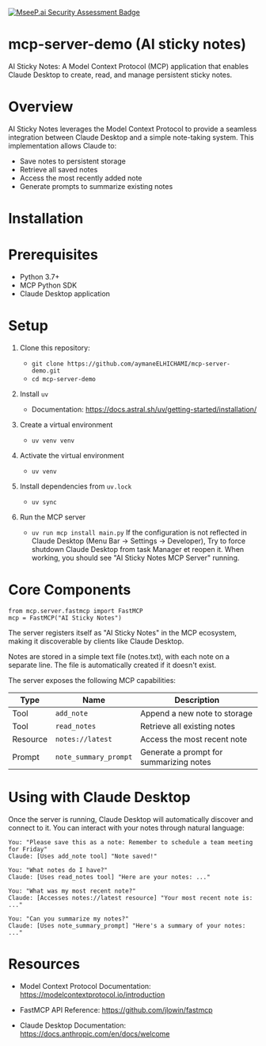 [![MseeP.ai Security Assessment Badge](https://mseep.net/pr/aymaneelhichami-sticky-notes-mcp-server-badge.png)](https://mseep.ai/app/aymaneelhichami-sticky-notes-mcp-server)

# mcp-server-demo (AI sticky notes)
AI Sticky Notes: A Model Context Protocol (MCP) application that enables Claude Desktop to create, read, and manage persistent sticky notes.

# Overview
AI Sticky Notes leverages the Model Context Protocol to provide a seamless integration between Claude Desktop and a simple note-taking system. This implementation allows Claude to:

- Save notes to persistent storage
- Retrieve all saved notes
- Access the most recently added note
- Generate prompts to summarize existing notes

# Installation

# Prerequisites

- Python 3.7+
- MCP Python SDK
- Claude Desktop application

# Setup
1. Clone this repository:

    - `git clone https://github.com/aymaneELHICHAMI/mcp-server-demo.git`
    - `cd mcp-server-demo`

2. Install `uv`

    - Documentation: https://docs.astral.sh/uv/getting-started/installation/

3. Create a virtual environment

    - `uv venv venv`

4. Activate the virtual environment

    - `uv venv`

5. Install dependencies from `uv.lock`

    - `uv sync`

6. Run the MCP server
    - `uv run mcp install main.py`
    If the configuration is not reflected in Claude Desktop (Menu Bar -> Settings -> Developer), Try to force shutdown Claude Desktop from task Manager et reopen it. When working, you should see "AI Sticky Notes MCP Server" running.

# Core Components

```
from mcp.server.fastmcp import FastMCP
mcp = FastMCP("AI Sticky Notes")
```

The server registers itself as "AI Sticky Notes" in the MCP ecosystem, making it discoverable by clients like Claude Desktop.

Notes are stored in a simple text file (notes.txt), with each note on a separate line. The file is automatically created if it doesn't exist.

The server exposes the following MCP capabilities:

| Type     | Name                  | Description                             |
|----------|-----------------------|-----------------------------------------|
| Tool     | `add_note`            | Append a new note to storage            |
| Tool     | `read_notes`          | Retrieve all existing notes             |
| Resource | `notes://latest`      | Access the most recent note             |
| Prompt   | `note_summary_prompt` | Generate a prompt for summarizing notes |


# Using with Claude Desktop
Once the server is running, Claude Desktop will automatically discover and connect to it. You can interact with your notes through natural language:

```
You: "Please save this as a note: Remember to schedule a team meeting for Friday"
Claude: [Uses add_note tool] "Note saved!"

You: "What notes do I have?"
Claude: [Uses read_notes tool] "Here are your notes: ..."

You: "What was my most recent note?"
Claude: [Accesses notes://latest resource] "Your most recent note is: ..."

You: "Can you summarize my notes?"
Claude: [Uses note_summary_prompt] "Here's a summary of your notes: ..."
```

# Resources

- Model Context Protocol Documentation: https://modelcontextprotocol.io/introduction

- FastMCP API Reference: https://github.com/jlowin/fastmcp

- Claude Desktop Documentation: https://docs.anthropic.com/en/docs/welcome